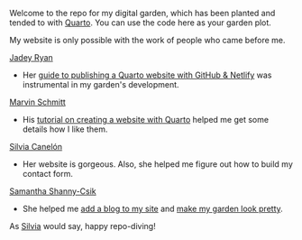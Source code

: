 Welcome to the repo for my digital garden, which has been planted and tended to with [Quarto](https://quarto.org/). You can use the code here as your garden plot.

My website is only possible with the work of people who came before me.

[Jadey Ryan](https://jadeyryan.com/)
- Her [guide to publishing a Quarto website with GitHub & Netlify](https://jadeyryan.com/blog/2023-11-19_publish-quarto-website/) was instrumental in my garden's development.

[Marvin Schmitt](https://marvinschmitt.com/)
- His [tutorial on creating a website with Quarto](https://marvinschmitt.com/blog/website-tutorial-quarto/) helped me get some details how I like them.

[Silvia Canelón](https://silviacanelon.com/)
- Her website is gorgeous. Also, she helped me figure out how to build my contact form.

[Samantha Shanny-Csik](https://samanthacsik.github.io/)
- She helped me [add a blog to my site](https://samanthacsik.github.io/posts/2022-10-24-quarto-blogs/) and [make my garden look pretty](https://samanthacsik.github.io/talks_workshops/2023-08-03-just-enough-css/).

As [Silvia](https://silviacanelon.com/) would say, happy repo-diving!
